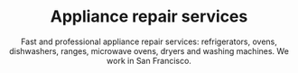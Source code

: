 ---
permalink: /appliance-repair
layout: index
title: Appliance repair services
subtitle: "Fast and professional appliance repair services: refrigerators, ovens, dishwashers, ranges, microwave ovens, dryers and washing machines. We work in San Francisco."
keyword: Appliance repair services, diagnostic, dishwasher repair, refrigerator repair, freezer repair, oven repair, microwave repair, cooktop repair, dryer repair, washing machine repair, Dallas, TX, Arlington, Irving, Denton, Lewisville, Plano, Carrollton, Frisco, Keller, Grapevine, Bedford, Euless, Southlake, Lake Dallas, Roanoke, Argyle, Hebron, Richardson, Corinth, Lantana, Copper Canyon, Highland Village, Double Oak, Watauga, Melody Hills, Richland Hills, North Richland Hills, Haltom City, Blue Mound
---